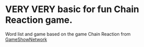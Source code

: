# VERY VERY basic for fun Chain Reaction game.

Word list and game based on the game Chain Reaction from [GameShowNetwork](https://www.gameshownetwork.com/games/chain-reaction-game)
